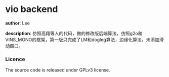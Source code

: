 
# vio backend
**author**: Lee

**description**:
仿照高翔等人的代码，做的修改版后端算法，仿照g2o和VINS_MONO的框架，第一版只完成了LM和dogleg算法，边缘化算法，未添加滑动窗口。

### Licence

The source code is released under GPLv3 license.
